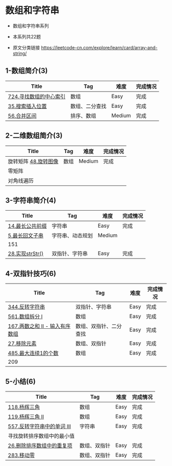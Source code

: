 # 数组和字符串

- 数组和字符串系列
- 本系列共22题

- 原文分类链接 https://leetcode-cn.com/explore/learn/card/array-and-string/

## 1-数组简介(3)

| Title                                                        | Tag            | 难度   | 完成情况 |
| ------------------------------------------------------------ | -------------- | ------ | -------- |
| [724.寻找数组的中心索引](https://leetcode-cn.com/problems/find-pivot-index/) | 数组           | Easy   | 完成     |
| [35.搜索插入位置](https://leetcode-cn.com/problems/search-insert-position/) | 数组、二分查找 | Easy   | 完成     |
| [56.合并区间](https://leetcode-cn.com/problems/merge-intervals/) | 排序、数组     | Medium | 完成     |

## 2-二维数组简介(3)

| Title                                                        | Tag  | 难度   | 完成情况 |
| ------------------------------------------------------------ | ---- | ------ | -------- |
| 旋转矩阵 [48.旋转图像](https://leetcode-cn.com/problems/rotate-image/) | 数组 | Medium | 完成     |
| 零矩阵                                                       |      |        |          |
| 对角线遍历                                                   |      |        |          |

## 3-字符串简介(4)

| Title                                                        | Tag              | 难度   | 完成情况 |
| ------------------------------------------------------------ | ---------------- | ------ | -------- |
| [14.最长公共前缀](https://leetcode-cn.com/problems/longest-common-prefix) | 字符串           | Easy   | 完成     |
| [5.最长回文子串](https://leetcode-cn.com/problems/longest-palindromic-substring/) | 字符串、动态规划 | Medium |          |
| 151                                                          |                  |        |          |
| [28.实现strStr()](https://leetcode-cn.com/problems/implement-strstr) | 双指针、字符串   | Easy   | 完成     |

## 4-双指针技巧(6)

| Title                                                        | Tag                    | 难度 | 完成情况 |
| ------------------------------------------------------------ | ---------------------- | ---- | -------- |
| [344.反转字符串](https://leetcode-cn.com/problems/reverse-string/) | 双指针、字符串         | Easy | 完成     |
| [561.数组拆分 I](https://leetcode-cn.com/problems/array-partition-i/) | 数组                   | Easy | 完成     |
| [167.两数之和 II - 输入有序数组](https://leetcode-cn.com/problems/two-sum-ii-input-array-is-sorted) | 数组、双指针、二分查找 | Easy | 完成     |
| [27.移除元素](https://leetcode-cn.com/problems/remove-element) | 数组、双指针           | Easy | 完成     |
| [485.最大连续1的个数](https://leetcode-cn.com/problems/max-consecutive-ones/) | 数组                   | Easy | 完成     |
| 209                                                          |                        |      |          |

## 5-小结(6)

| Title                                                        | Tag          | 难度 | 完成情况 |
| ------------------------------------------------------------ | ------------ | ---- | -------- |
| [118.杨辉三角](https://leetcode-cn.com/problems/pascals-triangle) | 数组         | Easy | 完成     |
| [119.杨辉三角 II](https://leetcode-cn.com/problems/pascals-triangle-ii) | 数组         | Easy | 完成     |
| [557.反转字符串中的单词 III](https://leetcode-cn.com/problems/reverse-words-in-a-string-iii/) | 字符串       | Easy | 完成     |
| 寻找旋转排序数组中的最小值                                   |              |      |          |
| [26.删除排序数组中的重复项](https://leetcode-cn.com/problems/remove-duplicates-from-sorted-array) | 数组、双指针 | Easy | 完成     |
| [283.移动零](https://leetcode-cn.com/problems/move-zeroes/)  | 数组、双指针 | Easy | 完成     |